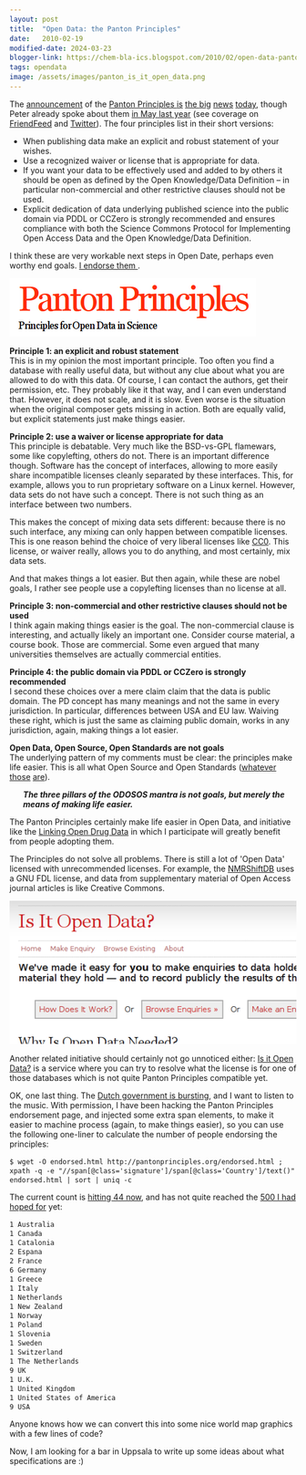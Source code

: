 ```yaml
---
layout: post
title:  "Open Data: the Panton Principles"
date:   2010-02-19
modified-date: 2024-03-23
blogger-link: https://chem-bla-ics.blogspot.com/2010/02/open-data-panton-principles.html
tags: opendata
image: /assets/images/panton_is_it_open_data.png
---
```


The [announcement](http://blog.okfn.org/2010/02/19/launch-of-the-panton-principles-for-open-data-in-science/) of the
[Panton Principles <i class="fa-solid fa-box-archive fa-xs"></i>](http://web.archive.org/web/20100222213041/http://pantonprinciples.org/)
[is](http://opendotdotdot.blogspot.com/2010/02/open-data-question-of-panton-principles.html)
[the <i class="fa-solid fa-box-archive fa-xs"></i>](http://web.archive.org/web/20100223064514/http://scienceblogs.com/commonknowledge/2010/02/reaching_agreement_on_the_publ.php)
[big](http://usefulchem.blogspot.com/2010/02/support-open-data-by-endorsing-panton.html)
[news](http://www.sennoma.net/main/archives/2010/02/panton_principles_for_open_dat.php)
[today](http://www.nextgenerationscience.com/open-access/the-panton-principles-for-open-data-in-science/),
though Peter already spoke about them
[in May last year](http://wwmm.ch.cam.ac.uk/blogs/murrayrust/?p=1939) (see coverage on
[FriendFeed](http://friendfeed.com/search?q=panton+principles) and
[Twitter](http://search.twitter.com/search?q=panton+principles)). The four principles list in their short versions:

* When publishing data make an explicit and robust statement of your wishes.
* Use a recognized waiver or license that is appropriate for data.
* If you want your data to be effectively used and added to by others it should be open as defined by the Open Knowledge/Data Definition – in particular non-commercial and other restrictive clauses should not be used.
* Explicit dedication of data underlying published science into the public domain via PDDL or CCZero is strongly recommended and ensures compliance with both the Science Commons Protocol for Implementing Open Access Data and the Open Knowledge/Data Definition.

I think these are very workable next steps in Open Date, perhaps even worthy end goals.
[I endorse them <i class="fa-solid fa-box-archive fa-xs"></i>](http://web.archive.org/web/20100222084119/http://pantonprinciples.org/endorse).

![Sort of logo for the Panton Principles, showing this name and the text "Principles for Open Data in Science".](/assets/images/panton.png)

**Principle 1: an explicit and robust statement** <br />
This is in my opinion the most important principle. Too often you find a database with really useful data, but without
any clue about what you are allowed to do with this data. Of course, I can contact the authors, get their permission, etc.
They probably like it that way, and I can even understand that. However, it does not scale, and it is slow. Even worse is
the situation when the original composer gets missing in action. Both are equally valid, but explicit statements just make
things easier.

**Principle 2: use a waiver or license appropriate for data** <br />
This principle is debatable. Very much like the BSD-vs-GPL flamewars, some like copylefting, others do not. There is an
important difference though. Software has the concept of interfaces, allowing to more easily share incompatible licenses
cleanly separated by these interfaces. This, for example, allows you to run proprietary software on a Linux kernel.
However, data sets do not have such a concept. There is not such thing as an interface between two numbers.

This makes the concept of mixing data sets different: because there is no such interface, any mixing can only happen
between compatible licenses. This is one reason behind the choice of very liberal licenses like
[CC0](http://creativecommons.org/license/zero). This license, or waiver really, allows you to do anything, and most
certainly, mix data sets.

And that makes things a lot easier. But then again, while these are nobel goals, I rather see people use a copylefting
licenses than no license at all.

**Principle 3: non-commercial and other restrictive clauses should not be used** <br />
I think again making things easier is the goal. The non-commercial clause is interesting, and actually likely an important
one. Consider course material, a course book. Those are commercial. Some even argued that many universities themselves are
actually commercial entities.

**Principle 4: the public domain via PDDL or CCZero is strongly recommended** <br />
I second these choices over a mere claim claim that the data is public domain. The PD concept has many meanings and not
the same in every jurisdiction. In particular, differences between USA and EU law. Waiving these right, which is just
the same as claiming public domain, works in any jurisdiction, again, making things a lot easier.

**Open Data, Open Source, Open Standards are not goals** <br />
The underlying pattern of my comments must be clear: the principles make life easier. This is all what Open Source and Open Standards
([whatever](http://blueobelisk.stackexchange.com/questions/231/what-formats-fall-into-open-specification)
[those](http://blueobelisk.stackexchange.com/questions/106/which-formats-fall-into-open-data-open-source-and-open-standards)
[are](http://sourceforge.net/mailarchive/forum.php?thread_name=6aeb064b1002162228qcc0603eo8f363a13f7d46805@mail.gmail.com&forum_name=blueobelisk-discuss)).

<ul>
<i><b>The three pillars of the ODOSOS mantra is not goals, but merely the means of making life easier.</b></i>
</ul>

The Panton Principles certainly make life easier in Open Data, and initiative like the
[Linking Open Drug Data](http://esw.w3.org/topic/HCLSIG/LODD/) in which I participate will greatly benefit
from people adopting them.

The Principles do not solve all problems. There is still a lot of 'Open Data' licensed with unrecommended licenses.
For example, the [NMRShiftDB](http://chem-bla-ics.blogspot.com/2009/09/open-chemical-data-1-nmrshiftdb.html) uses a
GNU FDL license, and data from supplementary material of Open Access journal articles is like Creative Commons.

![Screenshot of the "Is it Open Data?" website, showing starting points like the "How Does It Work?" button.](/assets/images/panton_is_it_open_data.png)

Another related initiative should certainly not go unnoticed either: [Is it Open Data?](http://www.isitopendata.org/)
is a service where you can try to resolve what the license is for one of those databases which is not quite
Panton Principles compatible yet.

OK, one last thing. The [Dutch government is bursting](http://www.volkskrant.nl/binnenland/article1351058.ece/Krachtmeting_in_kabinet_om_Uruzgan),
and I want to listen to the music. With permission, I have been hacking the Panton Principles endorsement page,
and injected some extra span elements, to make it easier to machine process (again, to make things easier), so
you can use the following one-liner to calculate the number of people endorsing the principles:

```shell
$ wget -O endorsed.html http://pantonprinciples.org/endorsed.html ; xpath -q -e "//span[@class='signature']/span[@class='Country']/text()" endorsed.html | sort | uniq -c
```

The current count is [hitting 44 now](http://pantonprinciples.org/endorse/), and has not quite reached the
[500 I had hoped for](http://friendfeed.com/openchemicaldata/e6236e5a/panton-principles-endorse-open-data-go-visit) yet:

```
1 Australia
1 Canada
1 Catalonia
2 Espana
2 France
6 Germany
1 Greece
1 Italy
1 Netherlands
1 New Zealand
1 Norway
1 Poland
1 Slovenia
1 Sweden
1 Switzerland
1 The Netherlands
9 UK
1 U.K.
1 United Kingdom
1 United States of America
9 USA
```

Anyone knows how we can convert this into some nice world map graphics with a few lines of code?

Now, I am looking for a bar in Uppsala to write up some ideas about what specifications are :)
